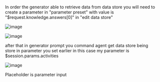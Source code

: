 In order the generator able to retrieve data from data store you will need to create a parameter in "parameter preset" with value is "$request.knowledge.answers[0]" in "edit data store"

![image](https://github.com/user-attachments/assets/a5419384-57fa-4035-8e86-6997350251a9)

![image](https://github.com/user-attachments/assets/4c8c6da7-17af-4201-b87f-7023a2906da9)

after that in generator prompt you command agent get data store being store in parameter you set earlier in this case my parameter is $session.params.activities

![image](https://github.com/user-attachments/assets/9e4191bb-6653-46e9-afff-df5ea4bb9ba8)


Placeholder is parameter input 
